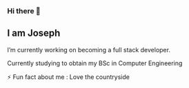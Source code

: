 ### Hi there 👋
## I am Joseph 



 I’m currently working on becoming a full stack developer.
 
 Currently studying to obtain my BSc in Computer Engineering

 ⚡ Fun fact about me : Love the countryside  
